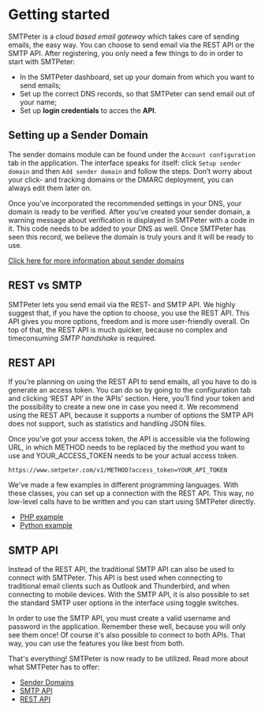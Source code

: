 # Getting started 

SMTPeter is a *cloud based email gateway* which takes care of sending emails, the easy way.
You can choose to send email via the REST API or the SMTP API.
After registering, you only need a few things to do in order to start with SMTPeter:

* In the SMTPeter dashboard, set up your domain from which you want to send emails;
* Set up the correct DNS records, so that SMTPeter can send email out of your name;
* Set up **login credentials** to acces the **API**.


## Setting up a Sender Domain

The sender domains module can be found under the `Account configuration` tab in the application. 
The interface speaks for itself: click `Setup sender domain` and then `Add sender domain` and 
follow the steps. Don’t worry about your click- and tracking domains or the DMARC deployment, 
you can always edit them later on.

Once you’ve incorporated the recommended settings in your DNS, your domain is ready to be verified. 
After you’ve created your sender domain, a warning message about verification is displayed in
SMTPeter with a code in it. This code needs to be added to your DNS as well. Once SMTPeter has 
seen this record, we believe the domain is truly yours and it will be ready to use.

[Click here for more information about sender domains](sender-domains)


## REST vs SMTP

SMTPeter lets you send email via the REST- and SMTP API. We highly suggest that, if you have the 
option to choose, you use the REST API. This API gives you more options, freedom and is more 
user-friendly overall. On top of that, the REST API is much quicker, because no complex and timeconsuming
*SMTP handshake* is required. 


## REST API

If you’re planning on using the REST API to send emails, all you have to do is generate an access token. 
You can do so by going to the configuration tab and clicking ‘REST API’ in the ‘APIs’ section. Here, 
you’ll find your token and the possibility to create a new one in case you need it. We recommend using 
the REST API, because it supports a number of options the SMTP API does not support, such as statistics 
and handling JSON files.

Once you’ve got your access token, the API is accessible via the following URL, in which METHOD needs to 
be replaced by the method you want to use and YOUR_ACCESS_TOKEN needs to be your actual access token.

`https://www.smtpeter.com/v1/METHOD?access_token=YOUR_API_TOKEN`

We've made a few examples in different programming languages. With these classes, you can set up a connection 
with the REST API. This way, no low-level calls have to be written and you can start using SMTPeter directly.

* [PHP example](php-example "PHP example")
* [Python example](python-example "Python example")


## SMTP API

Instead of the REST API, the traditional SMTP API can also be used to connect with SMTPeter. This API is 
best used when connecting to traditional email clients such as Outlook and Thunderbird, and when connecting 
to mobile devices. With the SMTP API, it is also possible to set the standard SMTP user options in the 
interface using toggle switches.

In order to use the SMTP API, you must create a valid username and password in the application. Remember 
these well, because you will only see them once!
Of course it's also possible to connect to both APIs. That way, you can use the features you like best 
from both.

That's everything! SMTPeter is now ready to be utilized. 
Read more about what SMTPeter has to offer:

- [Sender Domains](sender-domains)
- [SMTP API](smtp-api)
- [REST API](rest-api)

